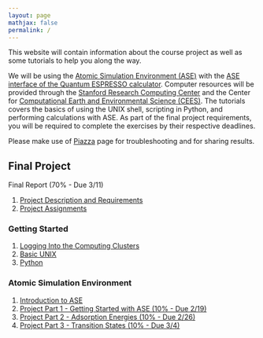 ```yaml
---
layout: page
mathjax: false 
permalink: /
---
```


This website will contain information about the course project as well as some tutorials to help you along the way.

We will be using the [Atomic Simulation Environment (ASE)](https://wiki.fysik.dtu.dk/ase/) with the [ASE interface of the Quantum ESPRESSO calculator](http://github.com/vossjo/ase-espresso). Computer resources will be provided through the [Stanford Research Computing Center](https://srcc.stanford.edu/) and the Center for [Computational Earth  and Environmental Science (CEES)](http://cees.stanford.edu/index.php). The tutorials covers the basics of using the UNIX shell, scripting in Python, and performing calculations with ASE. As part of the final project requirements, you will be required to complete the exercises by their respective deadlines.

Please make use of [Piazza](https://piazza.com/class/ij0k0xrcxrz5pa) page for troubleshooting and for sharing results.

## Final Project ##
Final Report (70% - Due 3/11)

1. [Project Description and Requirements](Project/)
2. [Project Assignments](Project_Assignments/)

### Getting Started ###

1. [Logging Into the Computing Clusters](Clusters/)
2. [Basic UNIX](UNIX/)
3. [Python](Python/)

### Atomic Simulation Environment ###

1. [Introduction to ASE](ASE/)
2. [Project Part 1 - Getting Started with ASE (10% - Due 2/19)](ASE/Getting_Started/)
3. [Project Part 2 - Adsorption Energies (10% - Due 2/26)](ASE/Adsorption/)
4. [Project Part 3 - Transition States (10% - Due 3/4)](ASE/Transition_States/)

